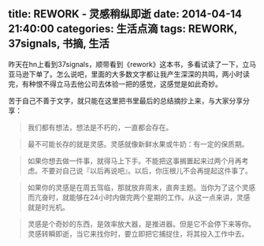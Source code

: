 title: REWORK - 灵感稍纵即逝
date: 2014-04-14 21:40:00
categories: 生活点滴
tags: REWORK, 37signals, 书摘, 生活
---

昨天在hn上看到37signals，顺带看到《rework》这本书，多看试读了一下，立马亚马逊下单了。怎么说吧，里面的大多数文字都让我产生深深的共鸣，两小时读完，有种恨不得立马去他公司去体验一把的感觉，这感觉是如此奇妙。

苦于自己不善于文字，就只能在这里把书里最后的总结摘抄上来，与大家分享分享：

<!--more-->

> 我们都有想法，想法是不朽的，一直都会存在。

> 最不可能长存的就是灵感。灵感就像新鲜水果或牛奶：有一定的保质期。

> 如果你想去做一件事，就得马上下手。不能把这事搁置起来过两个月再考虑。不要对自己说『以后再说吧』。以后，你压根儿不会再提起这件事了。

> 如果你的灵感是在周五驾临，那就放弃周末，直奔主题。当你为了这个灵感而亢奋时，就能够在24小时内做完两个星期的工作。从这一点来讲，灵感就是时光机。

> 灵感是个奇妙的东西，是效率放大器，是推进器。但是它不会停下来等你。灵感转瞬即逝，当它来找你时，要立即把它捕捉住，将其投入工作中去。
